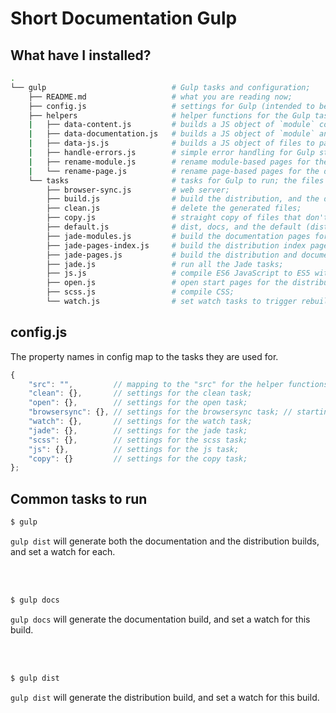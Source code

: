 # Short Documentation Gulp

## What have I installed?

```bash
.
└── gulp                            # Gulp tasks and configuration;
    ├── README.md                   # what you are reading now;
    ├── config.js                   # settings for Gulp (intended to be edited);
    ├── helpers                     # helper functions for the Gulp tasks;
    |   ├── data-content.js         # builds a JS object of `module` content for Jade parsing (dist);
    |   ├── data-documentation.js   # builds a JS object of `module` and `page` content for Jade parsing (docs);
    |   ├── data-js.js              # builds a JS object of files to parse, and generate for browserify;
    |   ├── handle-errors.js        # simple error handling for Gulp streams;
    |   ├── rename-module.js        # rename module-based pages for the documentation;
    |   └── rename-page.js          # rename page-based pages for the documentation, and the distribution;
    └── tasks                       # tasks for Gulp to run; the files above this folder are configuration settings;
        ├── browser-sync.js         # web server;
        ├── build.js                # build the distribution, and the documentation;
        ├── clean.js                # delete the generated files;
        ├── copy.js                 # straight copy of files that don't need to be parsed;
        ├── default.js              # dist, docs, and the default (dist and docs) tasks;
        ├── jade-modules.js         # build the documentation pages for each `module` in the project;
        ├── jade-pages-index.js     # build the distribution index page (list of all pages in the project);
        ├── jade-pages.js           # build the distribution and documentation pages for each `page` in the project;
        ├── jade.js                 # run all the Jade tasks;
        ├── js.js                   # compile ES6 JavaScript to ES5 with browserify, factor-bundle, and babelify;
        ├── open.js                 # open start pages for the distribution and the documentation;
        ├── scss.js                 # compile CSS;
        └── watch.js                # set watch tasks to trigger rebuilding of assets;
```
## config.js

The property names in config map to the tasks they are used for.

```JavaScript
{
    "src": "",         // mapping to the "src" for the helper functions; (in case the folder name is changed);
    "clean": {},       // settings for the clean task;
    "open": {},        // settings for the open task;
    "browsersync": {}, // settings for the browsersync task; // starting to see the pattern yet?;
    "watch": {},       // settings for the watch task;
    "jade": {},        // settings for the jade task;
    "scss": {},        // settings for the scss task;
    "js": {},          // settings for the js task;
    "copy": {}         // settings for the copy task;
};
```

## Common tasks to run

```bash
$ gulp
```

`gulp dist` will generate both the documentation and the distribution builds, and set a watch for each.

<br><br>

```bash
$ gulp docs
```

`gulp docs` will generate the documentation build, and set a watch for this build.

<br><br>

```bash
$ gulp dist
```

`gulp dist` will generate the distribution build, and set a watch for this build.
